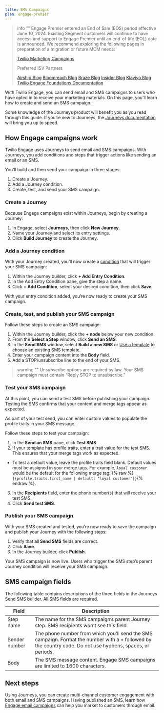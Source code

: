 ```yaml
---
title: SMS Campaigns
plan: engage-premier
---
```


> info ""
> Engage Premier entered an End of Sale (EOS) period effective  June 10, 2024. Existing Segment customers will continue to have access and support to Engage Premier until an end-of-life (EOL) date is announced. We recommend exploring the following pages in preparation of a migration or future MCM needs:
> 
>[Twilio Marketing Campaigns](https://www.twilio.com/en-us/sendgrid/marketing-campaigns)
>
>Preferred ISV Partners
>
>[Airship Blog](https://www.twilio.com/en-us/blog/airship-integrated-customer-experience)
>[Bloomreach Blog](https://www.twilio.com/en-us/blog/bloomreach-ecommerce-personalization)
>[Braze Blog](https://www.twilio.com/en-us/blog/braze-conversational-marketing-campaigns)
>[Insider Blog](https://www.twilio.com/en-us/blog/insider-cross-channel-customer-experience)
>[Klaviyo Blog](https://www.twilio.com/en-us/blog/klaviyo-powering-smarter-digital-relationships)
>[Twilio Engage Foundations Documentation](https://segment.com/docs/engage/quickstart/)

With Twilio Engage, you can send email and SMS campaigns to users who have opted in to receive your marketing materials. On this page, you’ll learn how to create and send an SMS campaign.

Some knowledge of the Journeys product will benefit you as you read through this guide. If you’re new to Journeys, the [Journeys documentation](/docs/personas/journeys/) will bring you up to speed.

## How Engage campaigns work

Twilio Engage uses Journeys to send email and SMS campaigns.  With Journeys, you add conditions and steps that trigger actions like sending an email or an SMS.

You’ll build and then send your campaign in three stages:

1. Create a Journey.
2. Add a Journey condition.
3. Create, test, and send your SMS campaign.

### Create a Journey

Because Engage campaigns exist within Journeys, begin by creating a Journey:

1. In Engage, select **Journeys**, then click **New Journey**.
2. Name your Journey and select its entry settings.
3. Click **Build Journey** to create the Journey.

### Add a Journey condition

With your Journey created, you’ll now create a [condition](docs/personas/journeys/build-journey/#available-step-types) that will trigger your SMS campaign:

1. Within the Journey builder, click **+ Add Entry Condition**.
2. In the Add Entry Condition pane, give the step a name.
3. Click **+ Add Condition**, select your desired condition, then click **Save**.

With your entry condition added, you’re now ready to create your SMS campaign.

### Create, test, and publish your SMS campaign

Follow these steps to create an SMS campaign:

1. Within the Journey builder, click the **+ node** below your new condition.
2. From the **Select a Step** window, click **Send an SMS**.
3. In the **Send SMS** window, select **Build a new SMS** or [Use a template](/docs/engage/content/sms/template/) to choose an existing SMS template.
4. Enter your campaign content into the **Body** field.
5. Add a STOP/unsubscribe line to the end of your SMS.

> warning ""
> Unsubscribe options are required by law.  Your SMS campaign must contain “Reply STOP to unsubscribe.”

### Test your SMS campaign

At this point, you can send a test SMS before publishing your campaign. Testing the SMS confirms that your content and merge tags appear as expected.

As part of your test send, you can enter custom values to populate the profile traits in your SMS message.

Follow these steps to test your campaign:

1. In the **Send an SMS** pane, click **Test SMS**.
2. If your template has profile traits, enter a trait value for the test SMS. This ensures that your merge tags work as expected.
- To test a default value, leave the profile traits field blank. Default values must be assigned in your merge tags. For example, `loyal customer` would be the default for the following merge tag: {% raw %}```{{profile.traits.first_name | default: "loyal customer"}}```{% endraw %}.
3. In the **Recipients** field, enter the phone number(s) that will receive your test SMS.
4. Click **Send test SMS**.

### Publish your SMS campaign

With your SMS created and tested, you’re now ready to save the campaign and publish your Journey with the following steps:

1. Verify that all **Send SMS** fields are correct.
2. Click **Save**.
3. In the Journey builder, click **Publish**.

Your SMS campaign is now live. Users who trigger the SMS step’s parent Journey condition will receive your SMS campaign.

## SMS campaign fields

The following table contains descriptions of the three fields in the Journeys Send SMS builder.  All SMS fields are required.

| Field         | Description                                                                                                                                                |
| ------------- | ---------------------------------------------------------------------------------------------------------------------------------------------------------- |
| Step name     | The name for the SMS campaign’s parent Journey step. SMS recipients won’t see this field.                                                                  |
| Sender number | The phone number from which you’ll send the SMS campaign. Format the number with a + followed by the country code. Do not use hyphens, spaces, or periods. |
| Body          | The SMS message content.  Engage SMS campaigns are limited to 1600 characters.                                                                             |

## Next steps

Using Journeys, you can create multi-channel customer engagement with both email and SMS campaigns.  Having published an SMS, learn how [Engage email campaigns](/docs/engage/campaigns/email-campaigns/) can help you market to customers through email.
